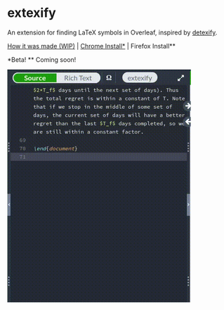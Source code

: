 # extexify

An extension for finding LaTeX symbols in Overleaf, inspired by [detexify](https://detexify.kirelabs.org/classify.html).

[How it was made (WIP)](https://antiprojects.com/extexify.html) | [Chrome Install*](https://chrome.google.com/webstore/detail/extexify/ohclfhjacabchmjofpmokkfmfcnigdfh/) | Firefox Install**

*Beta!
** Coming soon!

![](https://github.com/J3698/extexify/raw/main/extexify_demo.gif)

